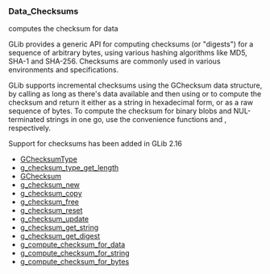 ### Data_Checksums

computes the checksum for data

 GLib provides a generic API for computing checksums (or "digests")
 for a sequence of arbitrary bytes, using various hashing algorithms
 like MD5, SHA-1 and SHA-256. Checksums are commonly used in various
 environments and specifications.

 GLib supports incremental checksums using the GChecksum data
 structure, by calling [](g_checksum_update) as long as there's data
 available and then using [](g_checksum_get_string) or
 [](g_checksum_get_digest) to compute the checksum and return it either
 as a string in hexadecimal form, or as a raw sequence of bytes. To
 compute the checksum for binary blobs and NUL-terminated strings in
 one go, use the convenience functions [](g_compute_checksum_for_data)
 and [](g_compute_checksum_for_string), respectively.

 Support for checksums has been added in GLib 2.16

* [GChecksumType]()
* [g_checksum_type_get_length]()
* [GChecksum]()
* [g_checksum_new]()
* [g_checksum_copy]()
* [g_checksum_free]()
* [g_checksum_reset]()
* [g_checksum_update]()
* [g_checksum_get_string]()
* [g_checksum_get_digest]()
* [g_compute_checksum_for_data]()
* [g_compute_checksum_for_string]()
* [g_compute_checksum_for_bytes]()
